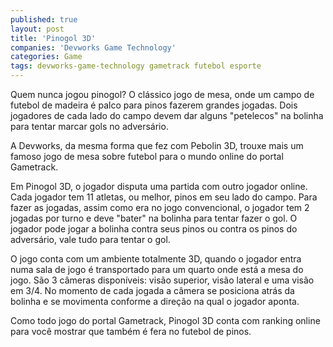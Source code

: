 ```yaml
---
published: true
layout: post
title: 'Pinogol 3D'
companies: 'Devworks Game Technology'
categories: Game
tags: devworks-game-technology gametrack futebol esporte
---
```

Quem nunca jogou pinogol? O clássico jogo de mesa, onde um campo de futebol de madeira é palco para pinos fazerem grandes jogadas. Dois jogadores de cada lado do campo devem dar alguns  "petelecos" na bolinha para tentar marcar gols no adversário.

A Devworks, da mesma forma que fez com Pebolin 3D, trouxe mais um famoso jogo de mesa sobre futebol para o mundo online do portal Gametrack.

Em Pinogol 3D, o jogador disputa uma partida com outro jogador online. Cada jogador tem 11 atletas, ou melhor, pinos em seu lado do campo. Para fazer as jogadas, assim como era no jogo convencional, o jogador tem 2 jogadas por turno e deve "bater" na bolinha para tentar fazer o gol. O jogador pode jogar a bolinha contra seus pinos ou contra os pinos do adversário, vale tudo para tentar o gol.

O jogo conta com um ambiente totalmente 3D, quando o jogador entra numa sala de jogo é transportado para um quarto onde está a mesa do jogo. São 3 câmeras disponíveis: visão superior, visão lateral e uma visão em 3/4. No momento de cada jogada a câmera se posiciona atrás da bolinha e se movimenta conforme a direção na qual o jogador aponta.

Como todo jogo do portal Gametrack, Pinogol 3D conta com ranking online para você mostrar que também é fera no futebol de pinos.